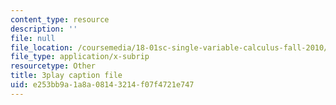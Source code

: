 ```yaml
---
content_type: resource
description: ''
file: null
file_location: /coursemedia/18-01sc-single-variable-calculus-fall-2010/e253bb9a1a8a08143214f07f4721e747_BGE3wb7H2PA.srt
file_type: application/x-subrip
resourcetype: Other
title: 3play caption file
uid: e253bb9a-1a8a-0814-3214-f07f4721e747
---
```

